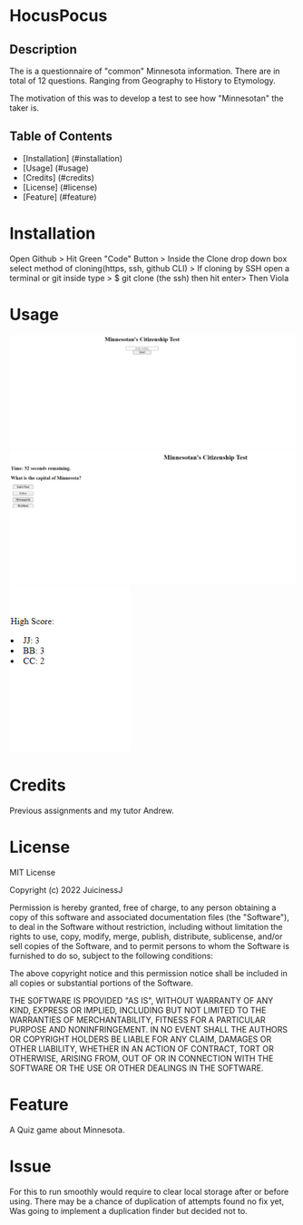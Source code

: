 # HocusPocus

## Description

The is a questionnaire of "common" Minnesota information. There are in total of 12 questions. Ranging from Geography to History to Etymology.

The motivation of this was to develop a test to see how "Minnesotan" the taker is. 

## Table of Contents

- [Installation] (#installation)
- [Usage] (#usage)
- [Credits] (#credits)
- [License] (#license)
- [Feature] (#feature)

# Installation

Open Github > Hit Green "Code" Button > Inside the Clone drop down box select method of cloning(https, ssh, github CLI) > If cloning by SSH open a terminal or git inside type > $ git clone (the ssh) then hit enter> Then Viola

# Usage

![group](./assets/Start.PNG)
![group](./assets/Question.PNG)
![group](./assets/Score.PNG)

# Credits

Previous assignments and my tutor Andrew. 

# License

MIT License

Copyright (c) 2022 JuicinessJ

Permission is hereby granted, free of charge, to any person obtaining a copy
of this software and associated documentation files (the "Software"), to deal
in the Software without restriction, including without limitation the rights
to use, copy, modify, merge, publish, distribute, sublicense, and/or sell
copies of the Software, and to permit persons to whom the Software is
furnished to do so, subject to the following conditions:

The above copyright notice and this permission notice shall be included in all
copies or substantial portions of the Software.

THE SOFTWARE IS PROVIDED "AS IS", WITHOUT WARRANTY OF ANY KIND, EXPRESS OR
IMPLIED, INCLUDING BUT NOT LIMITED TO THE WARRANTIES OF MERCHANTABILITY,
FITNESS FOR A PARTICULAR PURPOSE AND NONINFRINGEMENT. IN NO EVENT SHALL THE
AUTHORS OR COPYRIGHT HOLDERS BE LIABLE FOR ANY CLAIM, DAMAGES OR OTHER
LIABILITY, WHETHER IN AN ACTION OF CONTRACT, TORT OR OTHERWISE, ARISING FROM,
OUT OF OR IN CONNECTION WITH THE SOFTWARE OR THE USE OR OTHER DEALINGS IN THE
SOFTWARE.

# Feature

A Quiz game about Minnesota.

# Issue

For this to run smoothly would require to clear local storage after or before using.
There may be a chance of duplication of attempts found no fix yet, Was going to implement a duplication finder but decided not to.